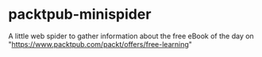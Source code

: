# packtpub-minispider
A little web spider to gather information about the free eBook of the day on "https://www.packtpub.com/packt/offers/free-learning"
